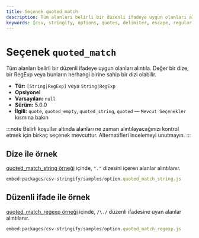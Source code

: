 ```yaml
---
title: Seçenek quoted_match
description: Tüm alanları belirli bir düzenli ifadeye uygun olanları alıntıla. Bu seçenek, alanların içeriğine göre belirli bir filtre uygulamak için kullanılabilir.
keywords: [csv, stringify, options, quotes, delimiter, escape, regular expression]
---
```


# Seçenek `quoted_match`

Tüm alanları belirli bir düzenli ifadeye uygun olanları alıntıla. Değer bir dize, bir RegExp veya bunların herhangi birine sahip bir dizi olabilir.

* **Tür:** `[String|RegExp]` veya `String|RegExp`
* **Opsiyonel**
* **Varsayılan:** `null`
* **Sürüm:** 5.0.0
* **İlgili:** `quote`, `quoted_empty`, `quoted_string`, `quoted`  &mdash; `Mevcut Seçenekler` kısmına bakın

:::note
Belirli koşullar altında alanları ne zaman alıntılayacağınızı kontrol etmek için birkaç seçenek mevcuttur. Alternatifleri incelemeyi unutmayın.
:::

## Dize ile örnek

[quoted_match_string örneği](https://github.com/adaltas/node-csv/blob/master/packages/csv-stringify/samples/option.quoted_match_string.js) içinde, `"."` dizesini içeren alanlar alıntılanır.

```javascript
embed:packages/csv-stringify/samples/option.quoted_match_string.js
```

## Düzenli ifade ile örnek

[quoted_match_regexp örneği](https://github.com/adaltas/node-csv/blob/master/packages/csv-stringify/samples/option.quoted_match_regexp.js) içinde, `/\./` düzenli ifadesine uyan alanlar alıntılanır.

```javascript
embed:packages/csv-stringify/samples/option.quoted_match_regexp.js
```